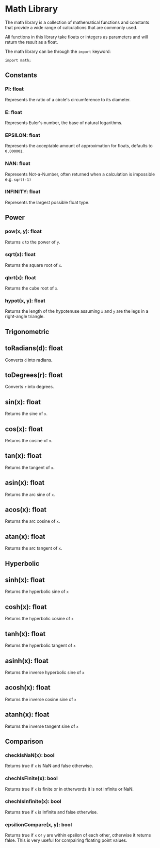# Math Library

The math library is a collection of mathematical functions and constants that provide a wide range of calculations that are commonly used.

All functions in this library take floats or integers as parameters and will return the result as a float.

The math library can be through the `import` keyword:

```
import math;
```

## Constants

### PI: float

Represents the ratio of a circle's circumference to its diameter.

### E: float

Represents Euler's number, the base of natural logarithms.

### EPSILON: float

Represents the acceptable amount of approximation for floats, defaults to `0.000001`.

### NAN: float

Represents Not-a-Number, often returned when a calculation is impossible e.g. `sqrt(-1)`

### INFINITY: float

Represents the largest possible float type.

## Power

### pow(x, y): float

Returns `x` to the power of `y`.

### sqrt(x): float

Returns the square root of `x`.

### qbrt(x): float

Returns the cube root of `x`.

### hypot(x, y): float

Returns the length of the hypotenuse assuming `x` and `y` are the legs in a right-angle triangle.

## Trigonometric

## toRadians(d): float

Converts `d` into radians.

## toDegrees(r): float

Converts `r` into degrees.

## sin(x): float

Returns the sine of `x`.

## cos(x): float

Returns the cosine of `x`.

## tan(x): float

Returns the tangent of `x`.

## asin(x): float

Returns the arc sine of `x`.

## acos(x): float

Returns the arc cosine of `x`.

## atan(x): float

Returns the arc tangent of `x`.

## Hyperbolic

## sinh(x): float

Returns the hyperbolic sine of `x`

## cosh(x): float

Returns the hyperbolic cosine of `x`

## tanh(x): float

Returns the hyperbolic tangent of `x`

## asinh(x): float

Returns the inverse hyperbolic sine of `x`

## acosh(x): float

Returns the inverse cosine sine of `x`

## atanh(x): float

Returns the inverse tangent sine of `x`

## Comparison

### checkIsNaN(x): bool

Returns true if `x` is NaN and false otherwise.

### chechIsFinite(x): bool

Returns true if `x` is finite or in otherwords it is not Infinite or NaN.

### chechIsInfinite(x): bool

Returns true if `x` is Infinite and false otherwise.

### epsilionCompare(x, y): bool

Returns true if `x` or `y` are within epsilon of each other, otherwise it returns false. This is very useful for compairing floating point values.
